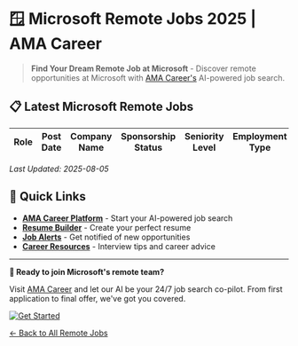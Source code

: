 # 🪟 Microsoft Remote Jobs 2025 | AMA Career

> **Find Your Dream Remote Job at Microsoft** - Discover remote opportunities at Microsoft with [AMA Career's](https://amacareer.ai/) AI-powered job search.


## 📋 Latest Microsoft Remote Jobs

| Role | Post Date | Company Name | Sponsorship Status | Seniority Level | Employment Type |
|------|-----------|--------------|-------------------|-----------------|------------------|


*Last Updated: 2025-08-05*



## 🔗 Quick Links

- [**AMA Career Platform**](https://amacareer.ai/) - Start your AI-powered job search
- [**Resume Builder**](https://amacareer.ai/) - Create your perfect resume
- [**Job Alerts**](https://amacareer.ai/) - Get notified of new opportunities
- [**Career Resources**](https://amacareer.ai/) - Interview tips and career advice

---

**🎯 Ready to join Microsoft's remote team?**

Visit [AMA Career](https://amacareer.ai/) and let our AI be your 24/7 job search co-pilot. From first application to final offer, we've got you covered.

[![Get Started](https://img.shields.io/badge/Get_Started-AMA_Career-orange?style=for-the-badge)](https://amacareer.ai/)

[← Back to All Remote Jobs](../README.md)